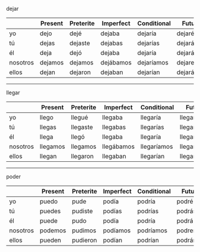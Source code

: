 
dejar

| | Present | Preterite | Imperfect | Conditional | Future |
|-|-|-|-|-|-|
yo | dejo | dejé | dejaba | dejaría | dejaré |
tú | dejas | dejaste | dejabas | dejarías | dejarás |
él | deja | dejó | dejaba | dejaría | dejará |
nosotros | dejamos | dejamos | dejábamos | dejaríamos | dejaremos |
ellos | dejan | dejaron | dejaban | dejarían | dejarán |

---

llegar

| | Present | Preterite | Imperfect | Conditional | Future |
|-|-|-|-|-|-|
yo | llego | llegué | llegaba | llegaría | llegaré |
tú | llegas | llegaste | llegabas | llegarías | llegarás |
él | llega | llegó | llegaba | llegaría | 	llegará |
nosotros | llegamos | llegamos | llegábamos | llegaríamos | llegaremos |
ellos | llegan | llegaron | llegaban | llegarían | llegarán |

---

poder

| | Present | Preterite | Imperfect | Conditional | Future |
|-|-|-|-|-|-|
yo | puedo | pude | podía | podría | podré |
tú | puedes | pudiste | podías | podrías | podrás |
él | puede | pudo | podía | podría | podrá | 	
nosotros | podemos | pudimos | podíamos | podríamos | podremos |
ellos | pueden | pudieron | podían | podrían | podrán |
